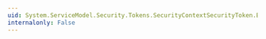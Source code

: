 ```yaml
---
uid: System.ServiceModel.Security.Tokens.SecurityContextSecurityToken.BootstrapMessageProperty
internalonly: False
---
```

